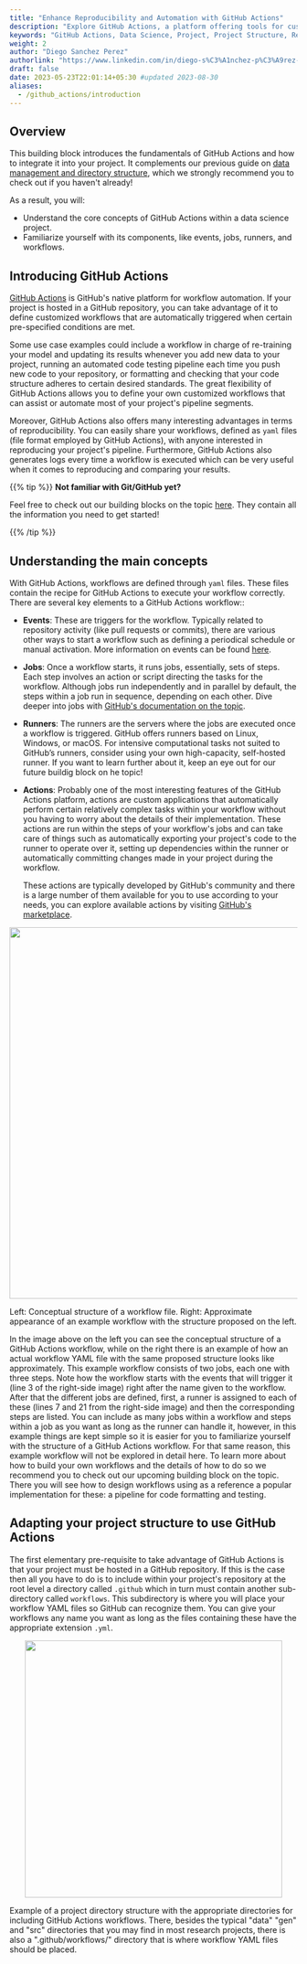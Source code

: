 ```yaml
---
title: "Enhance Reproducibility and Automation with GitHub Actions" 
description: "Explore GitHub Actions, a platform offering tools for custom workflows that boost project automation and reproducibility"
keywords: "GitHub Actions, Data Science, Project, Project Structure, Reproducibility, Automation, Testing, Formatting, Workflows, Runners, Jobs, Events"
weight: 2
author: "Diego Sanchez Perez"
authorlink: "https://www.linkedin.com/in/diego-s%C3%A1nchez-p%C3%A9rez-0097551b8/"
draft: false
date: 2023-05-23T22:01:14+05:30 #updated 2023-08-30
aliases: 
  - /github_actions/introduction
---
```


## Overview

This building block introduces the fundamentals of GitHub Actions and how to integrate it into your project. It complements our previous guide on [data management and directory structure](https://tilburgsciencehub.com/tutorials/reproducible-research-and-automation/principles-of-project-setup-and-workflow-management/directories/), which we strongly recommend you to check out if you haven't already!

As a result, you will:

- Understand the core concepts of GitHub Actions within a data science project.
- Familiarize yourself with its components, like events, jobs, runners, and workflows.

## Introducing GitHub Actions

[GitHub Actions](https://docs.github.com/en/actions) is GitHub's native platform for workflow automation. If your project is hosted in a GitHub repository, you can take advantage of it to define customized workflows that are automatically triggered when certain pre-specified conditions are met. 

Some use case examples could include a workflow in charge of re-training your model and updating its results whenever you add new data to your project, running an automated code testing pipeline each time you push new code to your repository, or formatting and checking that your code structure adheres to certain desired standards. The great flexibility of GitHub Actions allows you to define your own customized workflows that can assist or automate most of your project's pipeline segments.

Moreover, GitHub Actions also offers many interesting advantages in terms of reproducibility. You can easily share your workflows, defined as `yaml` files (file format employed by GitHub Actions), with anyone interested in reproducing your project's pipeline. Furthermore, GitHub Actions also generates logs every time a workflow is executed which can be very useful when it comes to reproducing and comparing your results.

{{% tip %}}
**Not familiar with Git/GitHub yet?**

 Feel free to check out our building blocks on the topic [here](https://tilburgsciencehub.com/search/?q=GitHub). They contain all the information you need to get started!

{{% /tip %}}

## Understanding the main concepts

With GitHub Actions, workflows are defined through `yaml` files. These files contain the recipe for GitHub Actions to execute your workflow correctly. There are several key elements to a GitHub Actions workflow::

- __Events__: These are triggers for the workflow. Typically related to repository activity (like pull requests or commits), there are various other ways to start a workflow such as defining a periodical schedule or manual activation. More information on events can be found [here](https://docs.github.com/en/actions/using-workflows/events-that-trigger-workflows).

- __Jobs__: Once a workflow starts, it runs jobs, essentially, sets of steps. Each step involves an action or script directing the tasks for the workflow. Although jobs run independently and in parallel by default, the steps within a job run in sequence, depending on each other. Dive deeper into jobs with [GitHub's documentation on the topic](https://docs.github.com/en/actions/using-jobs).

- __Runners__: The runners are the servers where the jobs are executed once a workflow is triggered. GitHub offers runners based on Linux, Windows, or macOS. For intensive computational tasks not suited to GitHub’s runners, consider using your own high-capacity, self-hosted runner. If you want to learn further about it, keep an eye out for our future buildig block on he topic!

- __Actions__: Probably one of the most interesting features of the GitHub Actions platform, actions are custom applications that automatically perform certain relatively complex tasks within your workflow without you having to worry about the details of their implementation. These actions are run within the steps of your workflow's jobs and can take care of things such as automatically exporting your project's code to the runner to operate over it, setting up dependencies within the runner or automatically committing changes made in your project during the workflow. 

  These actions are typically developed by GitHub's community and there is a large number of them available for you to use according to your needs, you can explore available actions by visiting [GitHub's marketplace](https://github.com/marketplace?type=actions).

<p align = "center">
<img src = "../images/wf_concept.png" width="650">
<figcaption> Left: Conceptual structure of a workflow file. Right: Approximate appearance of an example workflow with the structure proposed on the left. </figcaption>
</p>

In the image above on the left you can see the conceptual structure of a GitHub Actions workflow, while on the right there is an example of how an actual workflow YAML file with the same proposed structure looks like approximately. This example workflow consists of two jobs, each one with three steps. Note how the workflow starts with the events that will trigger it (line 3 of the right-side image) right after the name given to the workflow. After that the different jobs are defined, first, a runner is assigned to each of these (lines 7 and 21 from the right-side image) and then the corresponding steps are listed. You can include as many jobs within a workflow and steps within a job as you want as long as the runner can handle it, however, in this example things are kept simple so it is easier for you to familiarize yourself with the structure of a GitHub Actions workflow. For that same reason, this example workflow will not be explored in detail here. To learn more about how to build your own workflows and the details of how to do so we recommend you to check out our upcoming building block on the topic. There you will see how to design workflows using as a reference a popular implementation for these: a pipeline for code formatting and testing.

## Adapting your project structure to use GitHub Actions

The first elementary pre-requisite to take advantage of GitHub Actions is that your project must be hosted in a GitHub repository. If this is the case then all you have to do is to include within your project's repository at the root level a directory called `.github` which in turn must contain another sub-directory called `workflows`. This subdirectory is where you will place your workflow YAML files so GitHub can recognize them. You can give your workflows any name you want as long as the files containing these have the appropriate extension `.yml`.

<p align = "center">
<img src = "../images/wf_dir_structure.png" width="450">
<figcaption> Example of a project directory structure with the appropriate directories for including GitHub Actions workflows. There, besides the typical "data" "gen" and "src" directories that you may find in most research projects, there is also a ".github/workflows/" directory that is where workflow YAML files should be placed. </figcaption>
</p>